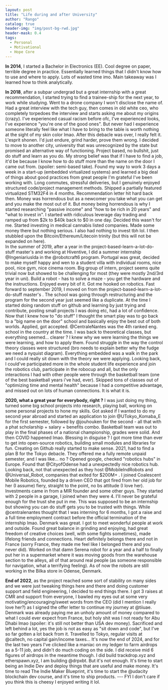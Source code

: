 ```yaml
---
layout: post
title: "Life during and after University"
author: "Rango"
catalog: true
header-img: "img/post-bg-rwd.jpg"
header-mask: 0.4
tags:
  - Personal
  - Motivational
  - Hope Core
---
```


**In 2014**, I started a Bachelor in Electronics (EE). Cool degree on paper, terrible degree in practice. Essentially learned things that I didn't know how to use and where to apply. Lots of wasted time imo. Main takeaway was I learned how to think analytically. 


**In 2018**, after a subpar undergrad but a great internship with a great recommendation, I started trying to find a trainee-ship for the next year, to work while studying. Went to a drone company I won't disclose the name of. Had a great interview with the tech guy, then comes in old white ceo, who completely torpedoes the interview and starts asking me about my origins (crazy). I've experienced casual racism before ofc, I've experienced looks, I've experience "you're one of the good ones". But never had I experience someone literally feel like what I have to bring to the table is worth nothing at the sight of my skin color lmao. After this debacle was over, I really felt it. L'esprit shonen. I'd just endure, grind harder, prove them wrong. I decided to move to another city, university that was unrecognized by the state but promised an alternative way of functioning. Project based, no bullshit, just do stuff and learn as you do. My strong belief was that if I have to find a job, it'd be because I know how to do stuff more than the name on the door I came out from. (spoiler: semi-based take). Found my way to work 3 days a week in a start-up (embedded virtualized systems) and learned a big deal of things about good practices from great people I'm grateful I've been working with. Long commutes, stressful deliveries, but I genuinely enjoyed structured code/project management methods. Shipped a partially featured virtualized STM32F4 in 4 months. Recommendation letter hit hard back then. Money was horrendous but as a newcomer you take what you can get and you make the most out of it. But money being horrendous is why I started researching "passive income" and "how to be rich in 20 years" and "what to invest in". I started with ridiculous leverage day trading and ramped up from $2k to $40k back to $0 in one day. Decided this wasn't for me. Started investing in medical cannabis listed companies. Made some money there but nothing serious. I also had nothing to invest tbh lol. I then stubbled upon the Bitcoin/Ethereum/Litecoin trinity (but this will not be expanded on here).    
In the summer of 2019, after a year in the project-based-learn-a-lot-do-stuff master's and working at Hiventive, I did a summer internship @Ingeniariuslda in the @robotcraft6 program. Portugal was great, decided to make myself happy and wen to a student villa with individual rooms, nice pool, nice gym, nice cinema room. Big group of intern, project seems quite trivial now but showed to be challenging for most (they were mostly 2nd/3rd year in uni). Build a robot - has to solve a maze - you get the hardware and the instructions. Enjoyed every bit of it. Got me hooked on robotics.  Fast forward to september 2019, I moved on from the project-based-learn-a-lot-do-stuff master's . The school was going through restructuring and the program for the second year just seemed like a duplicate. At the time I started doing random stuff on github and learning by just trying and contribute, posting small projects I was doing etc, had a lot of confidence. Now that I knew how to "do stuff" I thought the smart play was to go back to a "big name on the door" school and basically enjoy the best out of both worlds. Applied, got accepted. @CentraleNantes was the 4th ranked eng. school in the country at the time. I was back to theoretical classes, but everything seemed... clearer ? I knew why we were learning the things we were learning, and how to apply them. Found struggle in the way the control theory classes were structured (bro needs to explain better why the fudge we need a nyquist diagram). Everything embedded was a walk in the park and I could really sit down with the theory we were applying. Looking back, I could've participated more in the whole student life experience and join the robotics club, participate in the robocup and all, but the only interactions I had with other people were through the basketball team (one of the best basketball years i've had, ever). Skipped tons of classes out of "optimizing time and mental health" because I had a competitive advantage, and missed out on lots of human connections. It is what it is. 
 
**2020, what a great year for everybody, right ?** I was just doing my thing, turned some big school projects into research, playing ball, working on some personal projects to hone my skills. Got asked if I wanted to do my second year abroad and started an application to join @UTokyo_Komaba_E for the first semester, followed by @jouhouken for the second - all that with a phat scholarship + salary + benefits combo. Basketball team was out to play in the final phases of a national championship, grades were solid. And then COVID happened lmao.  Blessing in disguise ? I got more time than ever to get into open-source robotics, building small modules and libraries for fun. Creating on Github really started to make sense.   2021, had to find a plan B for the Tokyo debacle. They offered me a fully remote unpaid semester, and I was like... no ?  Opened google, checked "robotics hubs" in Europe. Found that @CityofOdense had a unexpectedly nice robotics hub. Looking back, not that unexpected as they host @MobileIndRobots and @Universal_Robot, companies that exited for $200M+ . I joined Coalescent Mobile Robotics, founded by a driven CEO that got fired from her old job for her (I assume) fiery, straight to the point, no bs attitude (I love her). Investments came in from a MIR founder and some other guys. They started with 2 people in a garage, I joined when they were 4. I'll never be grateful enough for the trust she put in me. This was supposed to be an internship but showing you can do stuff gets you to be trusted with things. While @centralenantes thought that I was interning for 6 months, I got a raise and a full time employment contract before the official termination of the internship lmao. Denmark was great. I got to meet wonderful people at work and outside. Found great balance in grinding and enjoying, had great freedom of creative choices (well, with some fights sometimes), made lifelong friends and connections. Heart definitely belongs there and not in France (sorry France, they made me feel like I belonged there and you never did). Worked on that damn Serena robot for a year and a half to finally put her in a supermarket where it was moving goods from the warehouse section to the alleys, all of that around real people (as someone responsible for navigation, what a terrifying feeling). As of now the robots are still working in the Bilka store in Odense, Denmark.
 
**End of 2022**, as the project reached some sort of stability on many sides and we were just tweaking things here and there and doing customer support and field engineering, I decided to end things there. I got 3 raises at CMR and support from everyone, I bawled my eyes out at some very motivating/encouraging/sweet words from the CEO (did I mention I really love her?) as I signed the offer letter to continue my journey at @tiiuae. Denmark was already paying me an unholy amount of money compared to what I could ever expect from France, but holy shit was I not ready for Abu Dhabi lmao (spoiler: it's still not better than USA dev money). Sacrificed and left behind a lot, yes the job is not as easy as "sit down and code", but I've so far gotten a lot back from it. Travelled to Tokyo, regular visits at @caltech, no capital gain/income taxes...   It's now the end of 2024, and for the last two years I've clicked like a maniac on my ledger to farm airdrops as a 5-11 job, and didn't do much coding on the side. I did receive mid 6 figures of airdrops in the meantime though. I did build trackdrop.xyz and etherspawn.xyz, I am building @drpxbt. But it's not enough. It's time to start being an Indie Dev and deploy things that are useful and make money.  It's time to read The Indie Maker Blueprint, it's time to start the @udacity blockchain dev course, and it's time to ship products.  ---  FYI I don't care if you think this is cheesy I enjoyed writing it lol.




